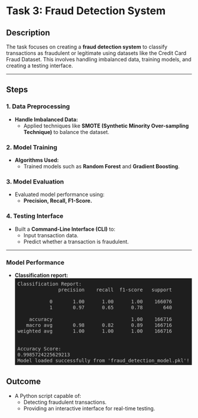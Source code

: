 # Task 3: Fraud Detection System

## Description
The task focuses on creating a **fraud detection system** to classify transactions as fraudulent or legitimate using datasets like the Credit Card Fraud Dataset. This involves handling imbalanced data, training models, and creating a testing interface.

---

## Steps

### 1. Data Preprocessing
- **Handle Imbalanced Data:**
  - Applied techniques like **SMOTE (Synthetic Minority Over-sampling Technique)** to balance the dataset.

### 2. Model Training
- **Algorithms Used:**
  - Trained models such as **Random Forest** and **Gradient Boosting**.

### 3. Model Evaluation
- Evaluated model performance using:
  - **Precision, Recall, F1-Score.**

### 4. Testing Interface
- Built a **Command-Line Interface (CLI)** to:
  - Input transaction data.
  - Predict whether a transaction is fraudulent.

---
### Model Performance
- **Classification report:**
  ![Confusion Matrix](./Task3/screenshots/image.png)


## Outcome
- A Python script capable of:
  - Detecting fraudulent transactions.
  - Providing an interactive interface for real-time testing.
